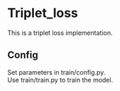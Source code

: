 # Triplet_loss

This is a triplet loss implementation.

## Config

Set parameters in train/config.py.  
Use train/train.py to train the model.
